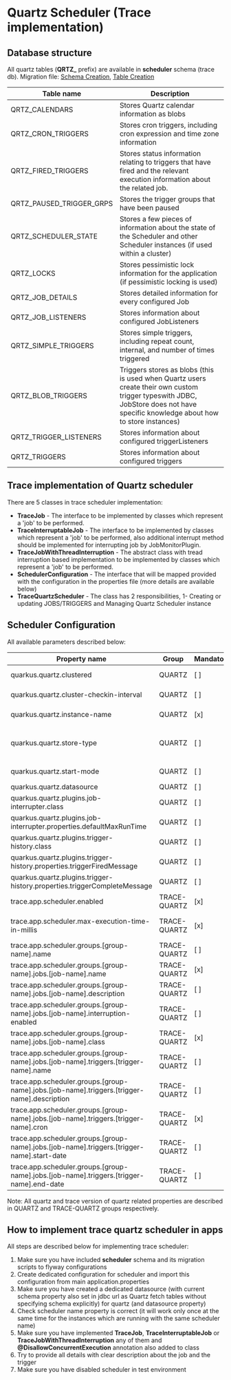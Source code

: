 # Quartz Scheduler (Trace implementation) #

## Database structure ##

All quartz tables (**QRTZ_** prefix) are available in **scheduler** schema (trace db).
Migration file: [Schema Creation](../src/main/resources/db/migration/common/V200__sheduler_create_schema.sql), [Table Creation](../src/main/resources/db/migration/common/V201__sheduler_quartz_tables.sql)

| Table name | Description |
| ---------- | ----------- |
| QRTZ_CALENDARS | Stores Quartz calendar information as blobs |
| QRTZ_CRON_TRIGGERS | Stores cron triggers, including cron expression and time zone information |
| QRTZ_FIRED_TRIGGERS | Stores status information relating to triggers that have fired and the relevant execution information about the related job. |
| QRTZ_PAUSED_TRIGGER_GRPS | Stores the trigger groups that have been paused |
| QRTZ_SCHEDULER_STATE | Stores a few pieces of information about the state of the Scheduler and other Scheduler instances (if used within a cluster) |
| QRTZ_LOCKS | Stores pessimistic lock information for the application (if pessimistic locking is used) |
| QRTZ_JOB_DETAILS | Stores detailed information for every configured Job |
| QRTZ_JOB_LISTENERS | Stores information about configured JobListeners |
| QRTZ_SIMPLE_TRIGGERS | Stores simple triggers, including repeat count, internal, and number of times triggered |
| QRTZ_BLOB_TRIGGERS | Triggers stores as blobs (this is used when Quartz users create their own custom trigger typeswith JDBC, JobStore does not have specific knowledge about how to store instances) |
| QRTZ_TRIGGER_LISTENERS | Stores information about configured triggerListeners |
| QRTZ_TRIGGERS | Stores information about configured triggers |

## Trace implementation of Quartz scheduler #

There are 5 classes in trace scheduler implementation:

- **TraceJob** - The interface to be implemented by classes which represent a 'job' to be performed.
- **TraceInterruptableJob** - The interface to be implemented by classes which represent a 'job' to be performed, also additional interrupt method should be implemented for interrupting job by JobMonitorPlugin.
- **TraceJobWithThreadInterruption** - The abstract class with tread interruption based implementation to be implemented by classes which represent a 'job' to be performed.
- **SchedulerConfiguration** - The interface that will be mapped provided with the configuration in the properties file (more details are available below)
- **TraceQuartzScheduler** - The class has 2 responsibilities, 1- Creating or updating JOBS/TRIGGERS and Managing Quartz Scheduler instance

## Scheduler Configuration ##

All available parameters described below:

| Property name | Group | Mandatory | Type | Default value | Description |
| ------------- | ----- | --------- | ---- | ------------- | ----------- |
| quarkus.quartz.clustered | QUARTZ | [ ] | boolean | false | Enable cluster mode or not. If enabled make sure to set the appropriate cluster properties |
| quarkus.quartz.cluster-checkin-interval | QUARTZ | [ ] | int64 | 15000 | The frequency (in milliseconds) at which the scheduler instance checks-in with other instances of the cluster |
| quarkus.quartz.instance-name | QUARTZ | [x] | string | QuartzScheduler | name of the instance, should be the same for each service |
| quarkus.quartz.store-type | QUARTZ | [ ] | ram, jdbc-tx, jdbc-cmt | NONE | The type of store to use. When using StoreType#JDBC_CMT or StoreType#JDBC_TX configuration values make sure that you have the datasource configured |
| quarkus.quartz.start-mode | QUARTZ | [ ] | normal, forced, halted | normal | Scheduler can be started in different modes: normal, forced or halted |
| quarkus.quartz.datasource | QUARTZ | [ ] | string | default | name of the datasource |
| quarkus.quartz.plugins.job-interrupter.class | QUARTZ | [ ] | class |  | class name of the plugin (fixed: **org.quartz.plugins.interrupt.JobInterruptMonitorPlugin**) |
| quarkus.quartz.plugins.job-interrupter.properties.defaultMaxRunTime | QUARTZ | [ ] | int64 |  | time limit for the execution |
| quarkus.quartz.plugins.trigger-history.class | QUARTZ | [ ] | class |  | class name of the plugin (fixed: **org.quartz.plugins.history.LoggingTriggerHistoryPlugin**) |
| quarkus.quartz.plugins.trigger-history.properties.triggerFiredMessage | QUARTZ | [ ] | string with format |  | Log format when trigger started: Trigger {1}.{0} fired job {6}.{5} at: {4, date, HH:mm:ss} |
| quarkus.quartz.plugins.trigger-history.properties.triggerCompleteMessage | QUARTZ | [ ] | string with format |  | Log format when trigger completed: Trigger {1}.{0} completed firing job {6}.{5} at {4, date, HH:mm:ss} |
| trace.app.scheduler.enabled | TRACE-QUARTZ | [x] | boolean | false | If it is enabled then all jobs and triggers will be configured and scheduler will start |
| trace.app.scheduler.max-execution-time-in-millis | TRACE-QUARTZ | [x] | int32 | reference to **quarkus.quartz.plugins.job-interrupter.properties.defaultMaxRunTime** property | max execution time (when to use custom interruption mechanism) |
| trace.app.scheduler.groups.[group-name].name | TRACE-QUARTZ | [ ] | string | it will use [group-name] | name of the job group |
| trace.app.scheduler.groups.[group-name].jobs.[job-name].name | TRACE-QUARTZ | [x] | string | it will use [job-name] | name of the job |
| trace.app.scheduler.groups.[group-name].jobs.[job-name].description | TRACE-QUARTZ | [ ] | string |  | description of the job |
| trace.app.scheduler.groups.[group-name].jobs.[job-name].interruption-enabled | TRACE-QUARTZ | [ ] | string | false | if it is enabled then JobInterruptPlugin will be activated for this job |
| trace.app.scheduler.groups.[group-name].jobs.[job-name].class | TRACE-QUARTZ | [x] | class |  | full class path of the job implementation |
| trace.app.scheduler.groups.[group-name].jobs.[job-name].triggers.[trigger-name].name | TRACE-QUARTZ | [ ] | string | it will use [trigger-name] | name of the trigger |
| trace.app.scheduler.groups.[group-name].jobs.[job-name].triggers.[trigger-name].description | TRACE-QUARTZ | [ ] | string |  | description of the trigger |
| trace.app.scheduler.groups.[group-name].jobs.[job-name].triggers.[trigger-name].cron | TRACE-QUARTZ | [x] | string as cron |  | cron definition of the trigger |
| trace.app.scheduler.groups.[group-name].jobs.[job-name].triggers.[trigger-name].start-date | TRACE-QUARTZ | [ ] | string as date(yyyy-MM-dd'T'HH:mm:ssZ) | now | start date of the trigger, if nothing provided it will start immediately. example: 2022-05-23T00:00:00+0400 |
| trace.app.scheduler.groups.[group-name].jobs.[job-name].triggers.[trigger-name].end-date | TRACE-QUARTZ | [ ] | string as date(yyyy-MM-dd'T'HH:mm:ssZ) | null | end date of the trigger, if nothing provided it will run forever. example: 2022-05-23T00:00:00+0400 |

Note: All quartz and trace version of quartz related properties are described in QUARTZ and TRACE-QUARTZ groups respectively.

## How to implement trace quartz scheduler in apps ##

All steps are described below for implementing trace scheduler:

1. Make sure you have included **scheduler** schema and its migration scripts to flyway configurations
2. Create dedicated configuration for scheduler and import this configuration from main application.properties
3. Make sure you have created a dedicated datasource (with current schema property also set in jdbc url as Quartz fetch tables without specifying schema explicitly) for quartz (and datasource property)
4. Check scheduler name property is correct (it will work only once at the same time for the instances which are running with the same scheduler name)
5. Make sure you have implemented **TraceJob**, **TraceInterruptableJob** or **TraceJobWithThreadInterruption** any of them and **@DisallowConcurrentExecution** annotation also added to class
6. Try to provide all details with clear description about the job and the trigger
7. Make sure you have disabled scheduler in test environment